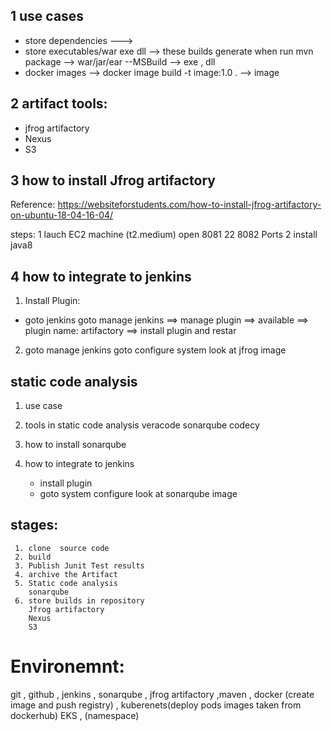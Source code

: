 ## 1 use cases
* store dependencies  ---> 
* store executables/war exe dll --> these builds generate when run mvn package --> war/jar/ear  --MSBuild --> exe , dll
* docker images  --> docker image build -t image:1.0 . --> image

## 2 artifact tools:

* jfrog artifactory
* Nexus
* S3 

## 3 how to install Jfrog artifactory

Reference: https://websiteforstudents.com/how-to-install-jfrog-artifactory-on-ubuntu-18-04-16-04/

steps:
  1 lauch EC2 machine (t2.medium) open 8081 22 8082 Ports
  2 install java8



## 4 how to integrate to jenkins 
  1. Install Plugin:  
  * goto jenkins
    goto manage jenkins
      ==> manage plugin
        ==> available
         ==> plugin name: artifactory
           ==> install plugin and restar
  2. goto manage jenkins
       goto configure system
         look at jfrog image




## static code analysis
  
  1. use case
  2. tools in static code analysis
     veracode
     sonarqube
     codecy
  3. how to install sonarqube
     
  4. how to integrate to jenkins
     * install plugin
     * goto system configure 
         look at sonarqube image












  ## stages:
     1. clone  source code
     2. build 
     3. Publish Junit Test results
     4. archive the Artifact
     5. Static code analysis
        sonarqube
     6. store builds in repository
        Jfrog artifactory 
        Nexus
        S3 
  # Environemnt:
   git , github , jenkins , sonarqube , jfrog artifactory ,maven , docker (create image and push registry) , kuberenets(deploy pods images taken from dockerhub) EKS , (namespace)













